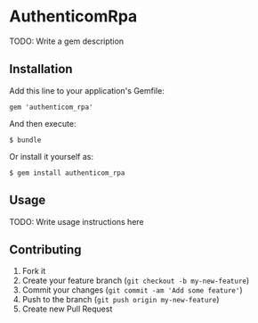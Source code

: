 # AuthenticomRpa

TODO: Write a gem description

## Installation

Add this line to your application's Gemfile:

    gem 'authenticom_rpa'

And then execute:

    $ bundle

Or install it yourself as:

    $ gem install authenticom_rpa

## Usage

TODO: Write usage instructions here

## Contributing

1. Fork it
2. Create your feature branch (`git checkout -b my-new-feature`)
3. Commit your changes (`git commit -am 'Add some feature'`)
4. Push to the branch (`git push origin my-new-feature`)
5. Create new Pull Request
